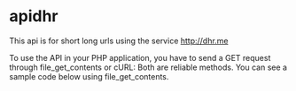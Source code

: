 apidhr
======

This api is for short long urls using the service http://dhr.me

To use the API in your PHP application, you have to send a GET request through file_get_contents or cURL: 
Both are reliable methods. You can see a sample code below using file_get_contents.
